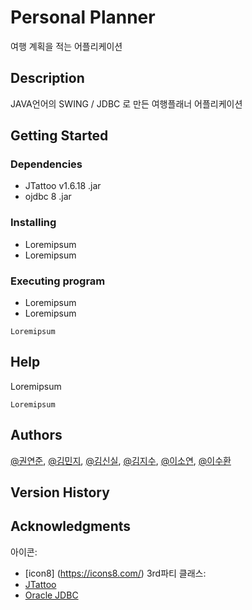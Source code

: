 # Personal Planner

여행 계획을 적는 어플리케이션

## Description

JAVA언어의 SWING / JDBC 로 만든 여행플래너 어플리케이션

## Getting Started

### Dependencies

* JTattoo v1.6.18 .jar
* ojdbc 8 .jar

### Installing

* Loremipsum
* Loremipsum

### Executing program

* Loremipsum
* Loremipsum
```
Loremipsum
```

## Help

Loremipsum
```
Loremipsum
```

## Authors

[@권연준](https://github.com/kyunjun98), [@김민지](www.google.com), [@김신실](https://github.com/shinsil0601), [@김지수](www.google.com), [@이소연](https://github.com/dlthdod ), [@이수환](https://www.github.com/shlee8405)


## Version History


## Acknowledgments
아이콘:
* [icon8] (https://icons8.com/)
3rd파티 클래스:
* [JTattoo](http://www.jtattoo.net/index.html)
* [Oracle JDBC](https://www.oracle.com/database/technologies/appdev/jdbc-downloads.html)
